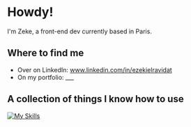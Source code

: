 
# Howdy!

I'm Zeke, a front-end dev currently based in Paris.


## Where to find me

- Over on LinkedIn: www.linkedin.com/in/ezekielravidat
- On my portfolio: ___

## A collection of things I know how to use

[![My Skills](https://skillicons.dev/icons?i=js,html,css,ruby,react,vite,bootstrap,heroku,latex,mysql,postgres,rails,regex,sass,sqlite,tailwind,vscode,wordpress,python)](https://skillicons.dev)
